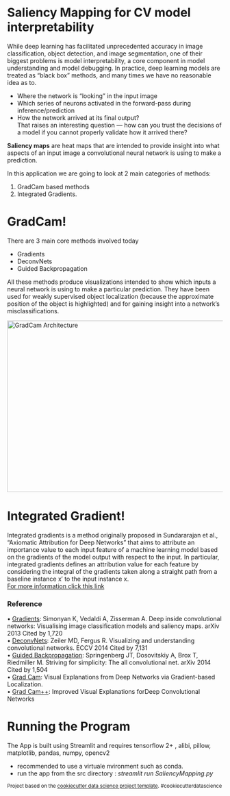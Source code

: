 # Saliency Mapping for CV model interpretability

While deep learning has facilitated unprecedented accuracy in image classification, object detection, and image segmentation, one of their biggest problems is model interpretability, a core component in model understanding and model debugging.
In practice, deep learning models are treated as “black box” methods, and many times we have no reasonable idea as to.

  - Where the network is “looking” in the input image
  - Which series of neurons activated in the forward-pass during inference/prediction
  - How the network arrived at its final output?  
That raises an interesting question — how can you trust the decisions of a model if you cannot properly validate how it arrived there? 

**Saliency maps** are heat maps that are intended to provide insight into what aspects of an input image a convolutional neural network is using to make a prediction.

In this application we are going to look at 2 main categories of methods:
1. GradCam based methods
2. Integrated Gradients.

# GradCam!
There are 3 main core methods involved today
  - Gradients 
  - DeconvNets
  - Guided Backpropagation 

All these methods produce visualizations intended to show which inputs a neural network is using to make a particular prediction. They have been used for weakly supervised object localization (because the approximate position of the object is highlighted) and for gaining insight into a network’s misclassifications.  

<img src="https://da2so.github.io/assets/post_img/2020-08-10-GradCAM/2.png" alt="GradCam Architecture" width="800" height="400"> 

# Integrated Gradient!
Integrated gradients is a method originally proposed in Sundararajan et al., “Axiomatic Attribution for Deep Networks” that aims to attribute an importance value to each input feature of a machine learning model based on the gradients of the model output with respect to the input. In particular, integrated gradients defines an attribution value for each feature by considering the integral of the gradients taken along a straight path from a baseline instance x′ to the input instance x.  
[For more information click this link](https://keras.io/examples/vision/integrated_gradients/)

### Reference
•	[Gradients](https://arxiv.org/abs/1312.6034): Simonyan K, Vedaldi A, Zisserman A. Deep inside convolutional networks: Visualising image classification models and saliency maps. arXiv 2013 Cited by 1,720  
•	[DeconvNets](https://arxiv.org/abs/1311.2901): Zeiler MD, Fergus R. Visualizing and understanding convolutional networks. ECCV 2014 Cited by 7,131  
•	[Guided Backpropagation](https://arxiv.org/abs/1412.6806): Springenberg JT, Dosovitskiy A, Brox T, Riedmiller M. Striving for simplicity: The all convolutional net. arXiv 2014 Cited by 1,504  
•	[Grad Cam](https://arxiv.org/abs/1610.02391):  Visual Explanations from Deep Networks via Gradient-based Localization.  
•	[Grad Cam++](https://arxiv.org/abs/1710.11063): Improved Visual Explanations forDeep Convolutional Networks  


# Running the Program
The App is built using Streamlit and requires tensorflow 2+ , alibi, pillow, matplotlib, pandas, numpy, opencv2

- recommended to use a virtuale nvironment such as conda.  
- run the app from the src directory : *streamlit run SaliencyMapping.py*  

<p><small>Project based on the <a target="_blank" href="https://drivendata.github.io/cookiecutter-data-science/">cookiecutter data science project template</a>. #cookiecutterdatascience</small></p>
